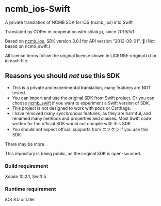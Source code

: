 # ncmb_ios-Swift

A private translation of NCMB SDK for iOS (ncmb_ios) into Swift

Translated by OOPer in cooperation with shlab.jp, since 2019/5/1.

Based on
[ncmb_ios](https://github.com/NIFCloud-mbaas/ncmb_ios),
SDK version 3.0.1 for API version "2013-09-01".

(Not based on ncmb_swift.)

All license terms follow the original license shown in LICENSE-original.txt or in each file.

## Reasons you should _not_ use this SDK

- This is a private and experimental translation, many features are NOT tested.
- You can import and use the original SDK from Swift project. Or you can choose [ncmb_swift](https://github.com/NIFCloud-mbaas/ncmb_swift) if you want to experiment a Swift version of SDK.
- This project is not designed to work with pods or Carthage.
- I have removed many *synchronous* features, as they are harmful, and renamed many methods and properties and classes. Most Swift code written for the official SDK would not compile with this SDK.
- You should not expect official supports from ニフクラ if you use this SDK.

There may be more.

This repository is being public, as the original SDK is open-sourced.

### Build requirement

Xcode 10.2.1, Swift 5

### Runtime requirement

iOS 8.0 or later


